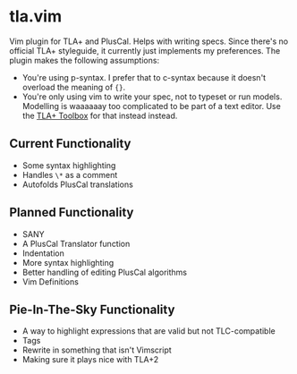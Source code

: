 # tla.vim

Vim plugin for TLA+ and PlusCal. Helps with writing specs. Since there's no official TLA+ styleguide, it currently just implements my preferences. The plugin makes the following assumptions:

* You're using p-syntax. I prefer that to c-syntax because it doesn't overload the meaning of `{}`.
* You're only using vim to write your spec, not to typeset or run models. Modelling is waaaaaay too complicated to be part of a text editor. Use the [TLA+ Toolbox](http://research.microsoft.com/en-us/um/people/lamport/tla/toolbox.html) for that instead instead.

## Current Functionality

* Some syntax highlighting
* Handles `\*` as a comment
* Autofolds PlusCal translations

## Planned Functionality

* SANY
* A PlusCal Translator function
* Indentation
* More syntax highlighting
* Better handling of editing PlusCal algorithms
* Vim Definitions

## Pie-In-The-Sky Functionality

* A way to highlight expressions that are valid but not TLC-compatible
* Tags
* Rewrite in something that isn't Vimscript
* Making sure it plays nice with TLA+2
